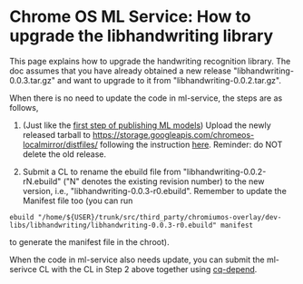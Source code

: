 # Chrome OS ML Service: How to upgrade the libhandwriting library

This page explains how to upgrade the handwriting recognition library. The doc
assumes that you have already obtained a new release
"libhandwriting-0.0.3.tar.gz" and want to upgrade to it from
"libhandwriting-0.0.2.tar.gz".

When there is no need to update the code in ml-service, the steps are as
follows,

1. (Just like the
[first step of publishing ML models](publish_and_use_model.md#upload-model))
Upload the newly released tarball to
https://storage.googleapis.com/chromeos-localmirror/distfiles/ following the
instruction [here][update-localmirror]. Reminder: do NOT delete the old release.

2. Submit a CL to rename the ebuild file from "libhandwriting-0.0.2-rN.ebuild"
("N" denotes the existing revision number) to the new version, i.e.,
"libhandwriting-0.0.3-r0.ebuild". Remember to update the Manifest file too
(you can run
```
ebuild "/home/${USER}/trunk/src/third_party/chromiumos-overlay/dev-libs/libhandwriting/libhandwriting-0.0.3-r0.ebuild" manifest
```
to generate the manifest file in the chroot).

When the code in ml-service also needs update, you can submit the ml-serivce
CL with the CL in Step 2 above together using [cq-depend].


[cq-depend]: https://chromium.googlesource.com/chromiumos/docs/+/master/contributing.md#cq-depend
[update-localmirror]: https://chromium.googlesource.com/chromiumos/docs/+/master/archive_mirrors.md#Updating-localmirror-localmirror_private

